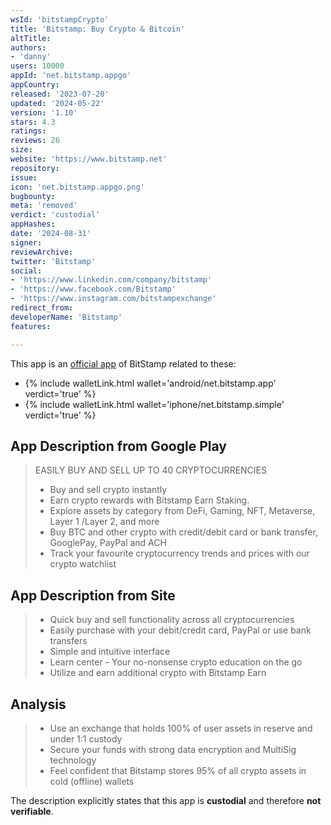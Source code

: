 ```yaml
---
wsId: 'bitstampCrypto'
title: 'Bitstamp: Buy Crypto & Bitcoin'
altTitle: 
authors:
- 'danny'
users: 10000
appId: 'net.bitstamp.appgo'
appCountry: 
released: '2023-07-20'
updated: '2024-05-22'
version: '1.10'
stars: 4.3
ratings: 
reviews: 26
size: 
website: 'https://www.bitstamp.net'
repository: 
issue: 
icon: 'net.bitstamp.appgo.png'
bugbounty: 
meta: 'removed'
verdict: 'custodial'
appHashes: 
date: '2024-08-31'
signer: 
reviewArchive: 
twitter: 'Bitstamp'
social:
- 'https://www.linkedin.com/company/bitstamp'
- 'https://www.facebook.com/Bitstamp'
- 'https://www.instagram.com/bitstampexchange'
redirect_from: 
developerName: 'Bitstamp'
features: 

---
```


This app is an [official app](https://www.bitstamp.net/mobile/) of BitStamp related to these:

- {% include walletLink.html wallet='android/net.bitstamp.app' verdict='true' %}
- {% include walletLink.html wallet='iphone/net.bitstamp.simple' verdict='true' %}

## App Description from Google Play

  > EASILY BUY AND SELL UP TO 40 CRYPTOCURRENCIES
  >
  > - Buy and sell crypto instantly
  > - Earn crypto rewards with Bitstamp Earn Staking.
  > - Explore assets by category from DeFi, Gaming, NFT, Metaverse, Layer 1 /Layer 2, and more
  > - Buy BTC and other crypto with credit/debit card or bank transfer, GooglePay, PayPal and ACH
  > - Track your favourite cryptocurrency trends and prices with our crypto watchlist

## App Description from Site

  > - Quick buy and sell functionality across all cryptocurrencies
  > - Easily purchase with your debit/credit card, PayPal or use bank transfers
  > - Simple and intuitive interface
  > - Learn center - Your no-nonsense crypto education on the go
  > - Utilize and earn additional crypto with Bitstamp Earn

## Analysis

  > - Use an exchange that holds 100% of user assets in reserve and under 1:1 custody
  > - Secure your funds with strong data encryption and MultiSig technology
  > - Feel confident that Bitstamp stores 95% of all crypto assets in cold (offline) wallets

The description explicitly states that this app is **custodial** and therefore **not verifiable**.